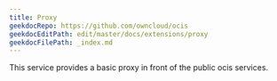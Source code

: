 ```yaml
---
title: Proxy
geekdocRepo: https://github.com/owncloud/ocis
geekdocEditPath: edit/master/docs/extensions/proxy
geekdocFilePath: _index.md
---
```


This service provides a basic proxy in front of the public ocis services.
